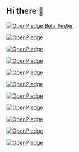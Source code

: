 ## Hi there 👋
[![OpenPledge Beta Tester](https://img.shields.io/badge/OpenPledge-Beta%20Tester-blueviolet?style=for-the-badge&logo=github&logoColor=white)](https://openpledge.io/beta-testers)

[![OpenPledge](https://benxlabs.com/images/openpledge_badge.svg)](https://openpledge.io)

[![OpenPledge](https://benxlabs.com/images/openpledge_badge_contributor.svg)](https://openpledge.io)

[![OpenPledge](https://benxlabs.com/images/openpledge_badge_glass.svg)](https://openpledge.io)

[![OpenPledge](https://benxlabs.com/images/openpledge_badge_dark.svg)](https://openpledge.io)

[![OpenPledge](https://benxlabs.com/images/openpledge_badge1.svg)](https://openpledge.io)

[![OpenPledge](https://benxlabs.com/images/refined_iconography.svg)](https://openpledge.io)

[![OpenPledge](https://benxlabs.com/images/motion_shine.svg)](https://openpledge.io)

[![OpenPledge](https://benxlabs.com/images/layout_variants.scg)](https://openpledge.io)

[![OpenPledge](https://benxlabs.com/images/visual_hierarchy.svg)](https://openpledge.io)

[![OpenPledge](https://benxlabs.com/images/premium_minimalist.svg)](https://openpledge.io)
<!--
**zigcBenx/zigcBenx** is a ✨ _special_ ✨ repository because its `README.md` (this file) appears on your GitHub profile.

Here are some ideas to get you started:

- 🔭 I’m currently working on ...
- 🌱 I’m currently learning ...
- 👯 I’m looking to collaborate on ...
- 🤔 I’m looking for help with ...
- 💬 Ask me about ...
- 📫 How to reach me: ...
- 😄 Pronouns: ...
- ⚡ Fun fact: ...
-->
